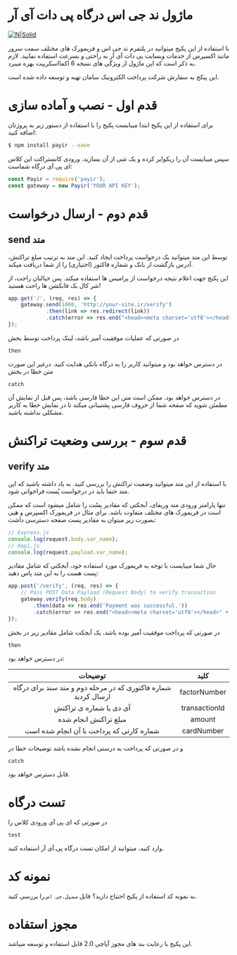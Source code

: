 # ماژول ند جی اس درگاه پی دات آی آر

[![N|Solid](https://pay.ir/assets/img/logo.png.pagespeed.ce.DAyscoRFh0.png)](https://pay.ir)

با استفاده از این پکیج میتوانید در پلتفرم ند جی اس و فریمورک های مختلف سمت سرور مانند اکسپرس از خدمات وبسایت 
پی دات آی آر به راحتی و بسرعت استفاده نمایید.
لازم به ذکر است که این ماژول از ویژگی های نسخه 6 اکمااسکریپت بهره میبرد.

این پیکج به سفارش شرکت پرداخت الکترونیک سامان تهیه و توسعه داده شده است.

# قدم اول - نصب و آماده سازی

برای استفاده از این پکیج ابتدا میبایست پکیج را با استفاده از دستور زیر به پروژتان اضافه کنید:

```sh
$ npm install payir --save
```

سپس میبایست آن را ریکوایر کرده و یک شی از آن بسازید. ورودی کانستراکت این کلاس ای پی آی درگاه شماست:

```js
const Payir = require('payir');
const gateway = new Payir('YOUR API KEY');
```

# قدم دوم - ارسال درخواست

## send متد

توسط این متد میتوانید یک درخواست پرداخت ایجاد کنید.
این متد به ترتیب مبلغ تراکنش، آدرس بازگشت از بانک و شماره فاکتور (اختیاری) را از شما دریافت میکند.

این پکیج جهت اعلام نتیجه درخواست از پرامیس ها استفاده میکند. پس خیالتان راحت، از شر کال بک فانکشن ها راحت هستید!

```js
app.get('/', (req, res) => {
    gateway.send(1000, 'http://your-site.ir/verify')
            .then(link => res.redirect(link))
            .catch(error => res.end("<head><meta charset='utf8'></head>" + error));
});
```

در صورتی که عملیات موفقیت آمیز باشد، لینک پرداخت توسط بخش 

`then`

در دسترس خواهد بود و میتوانید کاربر را به درگاه بانکی هدایت کنید. درغیر این صورت متن خطا در بخش

`catch` 

در دسترس خواهد بود. ممکن است متن این خطا فارسی باشد، پس قبل از نمایش آن مطمئن شوید که صفحه شما از حروف فارسی پشتیبانی میکند تا در نمایش خطا به کاربر مشکلی نداشته باشید.

# قدم سوم - بررسی وضعیت تراکنش

## verify متد

با استفاده از این متد میتوانید وضعیت تراکنش را بررسی کنید. به یاد داشته باشید که این متد
حتما باید در درخواست پُست فراخوانی شود.

تنها پارامتر ورودی متد وریفای، آبجکتی که مقادیر پسُت را شامل میشود است که ممکن است در فریمورک های مختلف متفاوت باشد.
برای مثال در فریمورک اکسپرس و هپی بصورت زیر میتوان به مقادیر پست صفحه دسترسی داشت:

```js
// Express.js
console.log(request.body.var_name);
// Hapi.js
console.log(request.payload.var_name);
```

حال شما میبایست با توجه به فریمورک مورد استفاده خود، آبجکتی که شامل مقادیر پست هست را به این متد پاس دهید:

```js
app.post('/verify', (req, res) => {
    // Pass POST Data Payload (Request Body) to verify transaction
    gateway.verify(req.body)
        .then(data => res.end('Payment was successful.'))
        .catch(error => res.end("<head><meta charset='utf8'></head>" + error));
});
```

در صورتی که پرداخت موفقیت آمیز بوده باشد، یک آبجکت شامل مقادیر زیر در بخش

`then`

 در دسترس خواهد بود:

|                             توضیحات                            |      کلید     |
|:--------------------------------------------------------------:|:-------------:|
| شماره فاکتوری که در مرحله دوم و متد سند برای درگاه ارسال کردید |  factorNumber |
|                     آی دی یا شماره ی تراکنش                    | transactionId |
|                      مبلغ تراکنش انجام شده                     |     amount    |
|            شماره کارتی که پرداخت با آن انجام شده است           |   cardNumber  |

و در صورتی که پرداخت به درستی انجام نشده باشد توضیحات خطا در

`catch`

قابل دسترس خواهد بود.

# تست درگاه

در صورتی که ای پی آی ورودی کلاس را

`test`

وارد کنید، میتوانید از امکان تست درگاه پی.آی آر استفاده کنید.

# نمونه کد

به نمونه کد استفاده از پکیج احتیاج دارید؟ فایل `سمپل.جی اس` را بررسی کنید.

# مجوز استفاده

این پکیج با رعایت بند های مجوز آپاچی 2.0 قابل استفاده و توسعه میباشد.